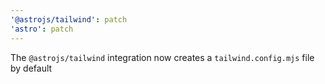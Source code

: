 ```yaml
---
'@astrojs/tailwind': patch
'astro': patch
---
```


The `@astrojs/tailwind` integration now creates a `tailwind.config.mjs` file by default
